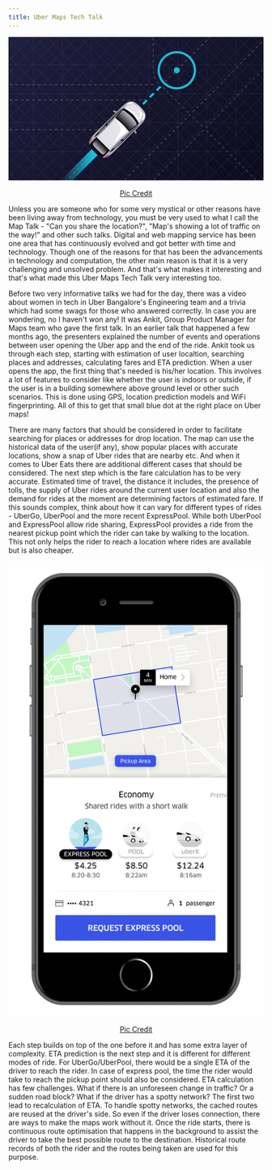 ```yaml
---
title: Uber Maps Tech Talk
---
```

<p align="center"><img src="\assets\images\ubermaps.png"/></p>
<p align="center"><a href="https://rideshareapps.com/uber-fare-estimator/">Pic Credit</a></p>  

Unless you are someone who for some very mystical or other reasons have been living away from technology, you must be very used to what I call the Map Talk - "Can you share the location?", "Map's showing a lot of traffic on the way!" and other such talks. Digital and web mapping service has been one area that has continuously evolved and got better with time and technology. Though one of the reasons for that has been the advancements in technology and computation, the other main reason is that it is a very challenging and unsolved problem. And that's what makes it interesting and that's what made this Uber Maps Tech Talk very interesting too.  

Before two very informative talks we had for the day, there was a video about women in tech in Uber Bangalore's Engineering team and a trivia which had some swags for those who answered correctly. In case you are wondering, no I haven't won any! It was Ankit, Group Product Manager for Maps team who gave the first talk. In an earlier talk that happened a few months ago, the presenters explained the number of events and operations between user opening the Uber app and the end of the ride. Ankit took us through each step, starting with estimation of user localtion, searching places and addresses, calculating fares and ETA prediction. When a user opens the app, the first thing that's needed is his/her location. This involves a lot of features to consider like whether the user is indoors or outside, if the user is in a building somewhere above ground level or other such scenarios. This is done using GPS, location prediction models and WiFi fingerprinting. All of this to get that small blue dot at the right place on Uber maps!  

There are many factors that should be considered in order to facilitate searching for places or addresses for drop location. The map can use the historical data of the user(if any), show popular places with accurate locations, show a snap of Uber rides that are nearby etc. And when it comes to Uber Eats there are additional different cases that should be considered. The next step which is the fare calculation has to be very accurate. Estimated time of travel, the distance it includes, the presence of tolls, the supply of Uber rides around the current user location and also the demand for rides at the moment are determining factors of estimated fare. If this sounds complex, think about how it can vary for different types of rides - UberGo, UberPool and the more recent ExpressPool. While both UberPool and ExpressPool allow ride sharing, ExpressPool provides a ride from the nearest pickup point which the rider can take by walking to the location. This not only helps the rider to reach a location where rides are available but is also cheaper.   

<p align="center"><img src="\assets\images\expresspool.gif?raw=true"/></p>
<p align="center"><a href="https://www.uber.com/newsroom/expresspool/">Pic Credit</a></p> 

Each step builds on top of the one before it and has some extra layer of complexity. ETA prediction is the next step and it is different for different modes of ride. For UberGo/UberPool, there would be a single ETA of the driver to reach the rider. In case of express pool, the time the rider would take to reach the pickup point should also be considered. ETA calculation has few challenges. What if there is an unforeseen change in traffic? Or a sudden road block? What if the driver has a spotty network? The first two lead to recalculation of ETA. To handle spotty networks, the cached routes are reused at the driver's side. So even if the driver loses connection, there are ways to make the maps work without it. Once the ride starts, there is continuous route optimisation that happens in the background to assist the driver to take the best possible route to the destination. Historical route records of both the rider and the routes being taken are used for this purpose.  

 







